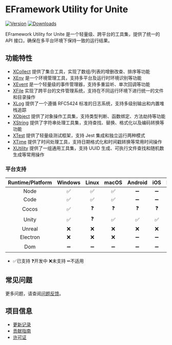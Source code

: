 # EFramework Utility for Unite

[![Version](https://img.shields.io/npm/v/org.eframework.uni.util)](https://www.npmjs.com/package/org.eframework.uni.util)
[![Downloads](https://img.shields.io/npm/dm/org.eframework.uni.util)](https://www.npmjs.com/package/org.eframework.uni.util)

EFramework Utility for Unite 是一个轻量级、跨平台的工具集，提供了统一的 API 接口，确保在多平台环境下保持一致的运行结果。

## 功能特性

- [XCollect](docs/XCollect.md) 提供了集合工具，实现了数组/列表的增删改查、排序等功能
- [XEnv](docs/XEnv.md) 是一个环境管理工具，支持多平台及运行时环境识别等功能
- [XEvent](docs/XEvent.md) 是一个轻量级的事件管理器，支持多重监听、单次回调等功能
- [XFile](docs/XFile.md) 实现了跨平台的文件管理系统，支持在不同运行环境下进行统一的文件和目录操作
- [XLog](docs/XLog.md) 提供了一个遵循 RFC5424 标准的日志系统，支持多级别输出和内置堆栈追踪
- [XObject](docs/XObject.md) 提供了对象操作工具集，支持类型判断、函数绑定、方法劫持等功能
- [XString](docs/XString.md) 提供了字符串处理工具集，支持查找、替换、格式化以及编码转换等功能
- [XTest](docs/XTest.md) 提供了轻量级测试框架，支持 Jest 集成和独立运行两种模式
- [XTime](docs/XTime.md) 提供了时间处理工具，支持日期格式化和时间戳转换等常用时间操作
- [XUtility](docs/XUtility.md) 提供了一组通用工具集，支持 UUID 生成、可执行文件查找和随机数生成等常用操作

### 平台支持

| Runtime/Platform | Windows | Linux | macOS | Android | iOS | Browser |
| :-: | :-: | :-: | :-: | :-: | :-: | :-: |
| Node | ✅ | ✅ | ✅ | ➖ | ➖ | ➖ |
| Code | ✅ | ✅ | ✅ | ➖ | ➖ | ➖ |
| Cocos | ✅ | ❓ | ❓ | ❓ | ❓ | ❓ |
| Unity | ✅ | ❓ | ✅ | ✅ | ✅ | ❓ |
| Unreal | ❌ | ❌ | ❌ | ❌ | ❌ | ❌ |
| Electron | ❌ | ❌ | ❌ | ➖ | ➖ | ➖ |
| Dom | ➖ | ➖ | ➖ | ➖ | ➖ | ❓ |
- ✅已支持  ❓开发中  ❌未支持  ➖不适用

## 常见问题

更多问题，请查阅[问题反馈](CONTRIBUTING.md#问题反馈)。

## 项目信息

- [更新记录](CHANGELOG.md)
- [贡献指南](CONTRIBUTING.md)
- [许可证](LICENSE)